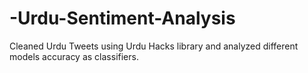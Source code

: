 # -Urdu-Sentiment-Analysis
Cleaned Urdu Tweets using Urdu Hacks library and analyzed different models accuracy as classifiers.
